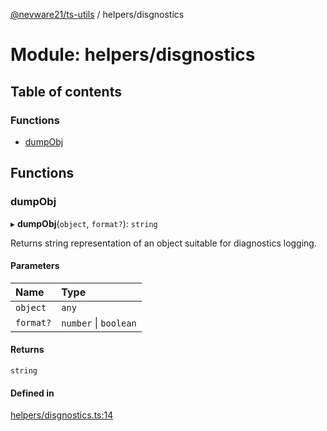 [@nevware21/ts-utils](../README.md) / helpers/disgnostics

# Module: helpers/disgnostics

## Table of contents

### Functions

- [dumpObj](helpers_disgnostics.md#dumpobj)

## Functions

### dumpObj

▸ **dumpObj**(`object`, `format?`): `string`

Returns string representation of an object suitable for diagnostics logging.

#### Parameters

| Name | Type |
| :------ | :------ |
| `object` | `any` |
| `format?` | `number` \| `boolean` |

#### Returns

`string`

#### Defined in

[helpers/disgnostics.ts:14](https://github.com/nevware21/ts-utils/blob/9dde265/ts-utils/src/helpers/disgnostics.ts#L14)
